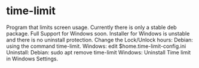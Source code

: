 # time-limit
Program that limits screen usage. Currently there is only a stable deb package. Full Support for Windows soon.
Installer for Windows is unstable and there is no uninstall protection.
Change the Lock/Unlock hours:
Debian: using the command time-limit.
Windows: edit $home\.time-limit-config.ini
Uninstall:
Debian: sudo apt remove time-limit
Windows: Uninstall Time limit in Windows Settings.
